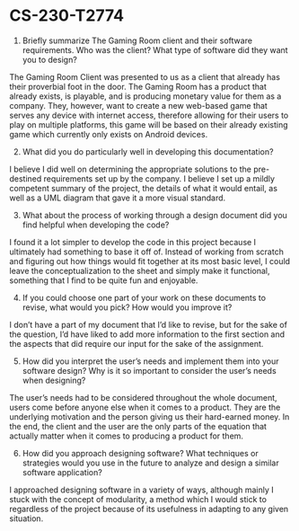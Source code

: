 # CS-230-T2774


1. Briefly summarize The Gaming Room client and their software requirements. Who was the client? What type of software did they want you to design?

The Gaming Room Client was presented to us as a client that already has their proverbial foot in the door. The Gaming Room has a product that already exists, is playable, and is producing monetary value for them as a company. They, however, want to create a new web-based game that serves any device with internet access, therefore allowing for their users to play on multiple platforms, this game will be based on their already existing game which currently only exists on Android devices.

2. What did you do particularly well in developing this documentation?

I believe I did well on determining the appropriate solutions to the pre-destined requirements set up by the company. I believe I set up a mildly competent summary of the project, the details of what it would entail, as well as a UML diagram that gave it a more visual standard.

3. What about the process of working through a design document did you find helpful when developing the code?

I found it a lot simpler to develop the code in this project because I ultimately had something to base it off of. Instead of working from scratch and figuring out how things would fit together at its most basic level, I could leave the conceptualization to the sheet and simply make it functional, something that I find to be quite fun and enjoyable.

4. If you could choose one part of your work on these documents to revise, what would you pick? How would you improve it?

I don’t have a part of my document that I’d like to revise, but for the sake of the question, I’d have liked to add more information to the first section and the aspects that did require our input for the sake of the assignment.

5. How did you interpret the user’s needs and implement them into your software design? Why is it so important to consider the user’s needs when designing?

The user’s needs had to be considered throughout the whole document, users come before anyone else when it comes to a product. They are the underlying motivation and the person giving us their hard-earned money.  In the end, the client and the user are the only parts of the equation that actually matter when it comes to producing a product for them.

6. How did you approach designing software? What techniques or strategies would you use in the future to analyze and design a similar software application?

I approached designing software in a variety of ways, although mainly I stuck with the concept of modularity, a method which I would stick to regardless of the project because of its usefulness in adapting to any given situation. 
